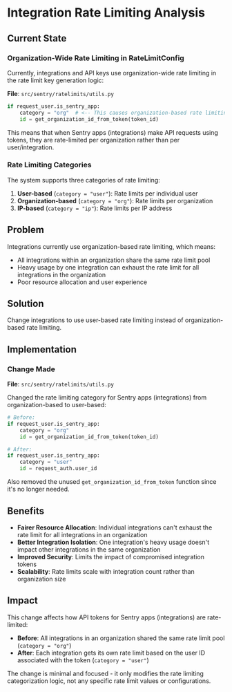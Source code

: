 # Integration Rate Limiting Analysis

## Current State

### Organization-Wide Rate Limiting in RateLimitConfig

Currently, integrations and API keys use organization-wide rate limiting in the rate limit key generation logic:

**File**: `src/sentry/ratelimits/utils.py`
```python
if request_user.is_sentry_app:
    category = "org"  # <-- This causes organization-based rate limiting
    id = get_organization_id_from_token(token_id)
```

This means that when Sentry apps (integrations) make API requests using tokens, they are rate-limited per organization rather than per user/integration.

### Rate Limiting Categories

The system supports three categories of rate limiting:
1. **User-based** (`category = "user"`): Rate limits per individual user
2. **Organization-based** (`category = "org"`): Rate limits per organization
3. **IP-based** (`category = "ip"`): Rate limits per IP address

## Problem

Integrations currently use organization-based rate limiting, which means:
- All integrations within an organization share the same rate limit pool
- Heavy usage by one integration can exhaust the rate limit for all integrations in the organization
- Poor resource allocation and user experience

## Solution

Change integrations to use user-based rate limiting instead of organization-based rate limiting.

## Implementation

### Change Made

**File**: `src/sentry/ratelimits/utils.py`

Changed the rate limiting category for Sentry apps (integrations) from organization-based to user-based:

```python
# Before:
if request_user.is_sentry_app:
    category = "org"
    id = get_organization_id_from_token(token_id)

# After:
if request_user.is_sentry_app:
    category = "user"
    id = request_auth.user_id
```

Also removed the unused `get_organization_id_from_token` function since it's no longer needed.

## Benefits

- **Fairer Resource Allocation**: Individual integrations can't exhaust the rate limit for all integrations in an organization
- **Better Integration Isolation**: One integration's heavy usage doesn't impact other integrations in the same organization
- **Improved Security**: Limits the impact of compromised integration tokens
- **Scalability**: Rate limits scale with integration count rather than organization size

## Impact

This change affects how API tokens for Sentry apps (integrations) are rate-limited:
- **Before**: All integrations in an organization shared the same rate limit pool (`category = "org"`)
- **After**: Each integration gets its own rate limit based on the user ID associated with the token (`category = "user"`)

The change is minimal and focused - it only modifies the rate limiting categorization logic, not any specific rate limit values or configurations.
